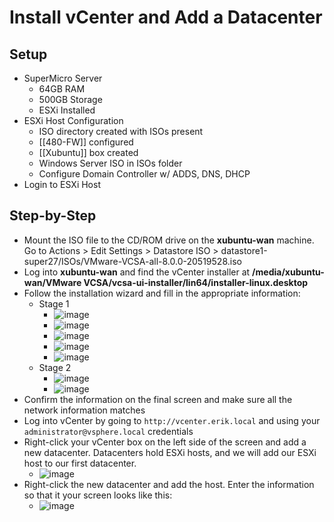 # Install vCenter and Add a Datacenter

## Setup

* SuperMicro Server
  * 64GB RAM
  * 500GB Storage
  * ESXi Installed
* ESXi Host Configuration
  * ISO directory created with ISOs present
  * \[\[480-FW]] configured
  * \[\[Xubuntu]] box created
  * Windows Server ISO in ISOs folder
  * Configure Domain Controller w/ ADDS, DNS, DHCP
* Login to ESXi Host

## Step-by-Step

* Mount the ISO file to the CD/ROM drive on the **xubuntu-wan** machine. Go to Actions > Edit Settings > Datastore ISO > datastore1-super27/ISOs/VMware-VCSA-all-8.0.0-20519528.iso
* Log into **xubuntu-wan** and find the vCenter installer at **/media/xubuntu-wan/VMware VCSA/vcsa-ui-installer/lin64/installer-linux.desktop**
* Follow the installation wizard and fill in the appropriate information:
  * Stage 1
    * ![image](https://user-images.githubusercontent.com/90063737/217422273-52e4f8b5-2432-4850-a10d-407ff4a31547.png)
    * ![image](https://user-images.githubusercontent.com/90063737/217423373-dcf2e391-556b-4cff-8b59-f61896e62b0f.png)
    * ![image](https://user-images.githubusercontent.com/90063737/217423464-588495b0-e1fe-4172-8a1f-89b2d9ffdcf9.png)
    * ![image](https://user-images.githubusercontent.com/90063737/217423656-e15a58fb-fc76-434f-9263-91ca93edc05c.png)
    * ![image](https://user-images.githubusercontent.com/90063737/217424188-2d47df18-db1d-4847-adfc-7baa96e5132f.png)
  * Stage 2
    * ![image](https://user-images.githubusercontent.com/90063737/217429128-2ea01322-f669-4262-ae5b-a8283934aed4.png)
    * ![image](https://user-images.githubusercontent.com/90063737/217430345-a8d161db-5b14-40a8-a7be-3c90866897dc.png)
* Confirm the information on the final screen and make sure all the network information matches
* Log into vCenter by going to `http://vcenter.erik.local` and using your `administrator@vsphere.local` credentials
* Right-click your vCenter box on the left side of the screen and add a new datacenter. Datacenters hold ESXi hosts, and we will add our ESXi host to our first datacenter.
  * ![image](https://user-images.githubusercontent.com/90063737/217433716-b792249c-adcc-4c6b-bdd5-879f183a6efd.png)
* Right-click the new datacenter and add the host. Enter the information so that it your screen looks like this:
  * ![image](https://user-images.githubusercontent.com/90063737/217434218-f9444fe7-9119-4e90-bc9f-fab8023071b9.png)
